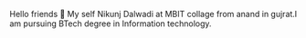 Hello friends 👋
My self Nikunj Dalwadi at MBIT collage from anand in gujrat.I am pursuing BTech degree in Information technology. 
